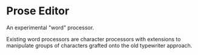 # Prose Editor

An experimental "word" processor.

Existing word processors are character processors with extensions to manipulate groups of characters grafted onto the old typewriter approach.
